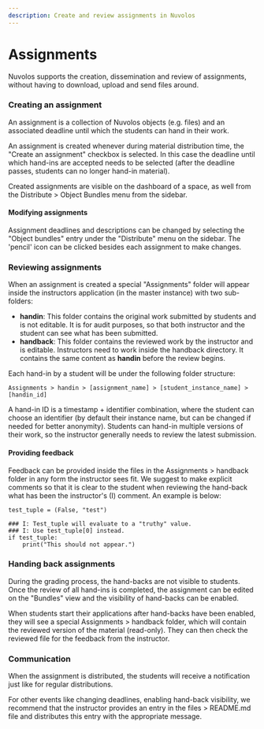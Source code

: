```yaml
---
description: Create and review assignments in Nuvolos
---
```


# Assignments

Nuvolos supports the creation, dissemination and review of assignments, without having to download, upload and send files around.

### Creating an assignment

An assignment is a collection of Nuvolos objects \(e.g. files\) and an associated deadline until which the students can hand in their work.

An assignment is created whenever during material distribution time, the "Create an assignment" checkbox is selected. In this case the deadline until which hand-ins are accepted needs to be selected \(after the deadline passes, students can no longer hand-in material\).

Created assignments are visible on the dashboard of a space, as well from the Distribute &gt; Object Bundles menu from the sidebar.

#### Modifying assignments

Assignment deadlines and descriptions can be changed by selecting the "Object bundles" entry under the "Distribute" menu on the sidebar. The 'pencil' icon can be clicked besides each assignment to make changes.

### Reviewing assignments

When an assignment is created a special "Assignments" folder will appear inside the instructors application \(in the master instance\) with two sub-folders:

* **handin**: This folder contains the original work submitted by students and is not editable. It is for audit purposes, so that both instructor and the student can see what has been submitted.
* **handback**: This folder contains the reviewed work by the instructor and is editable. Instructors need to work inside the handback directory. It contains the same content as **handin** before the review begins.

Each hand-in by a student will be under the following folder structure:

```text
Assignments > handin > [assignment_name] > [student_instance_name] > [handin_id]
```

A hand-in ID is a timestamp + identifier combination, where the student can choose an identifier \(by default their instance name, but can be changed if needed for better anonymity\). Students can hand-in multiple versions of their work, so the instructor generally needs to review the latest submission.

#### Providing feedback

Feedback can be provided inside the files in the Assignments &gt; handback folder in any form the instructor sees fit. We suggest to make explicit comments so that it is clear to the student when reviewing the hand-back what has been the instructor's \(I\) comment. An example is below:

```text
test_tuple = (False, "test")

### I: Test_tuple will evaluate to a "truthy" value. 
### I: Use test_tuple[0] instead.
if test_tuple:
    print("This should not appear.")
```

### Handing back assignments

During the grading process, the hand-backs are not visible to students. Once the review of all hand-ins is completed, the assignment can be edited on the "Bundles" view and the visibility of hand-backs can be enabled.

When students start their applications after hand-backs have been enabled, they will see a special Assignments &gt; handback folder, which will contain the reviewed version of the material \(read-only\). They can then check the reviewed file for the feedback from the instructor.

### Communication

When the assignment is distributed, the students will receive a notification just like for regular distributions. 

For other events like changing deadlines, enabling hand-back visibility, we recommend that the instructor provides an entry in the files &gt; README.md file and distributes this entry with the appropriate message.

